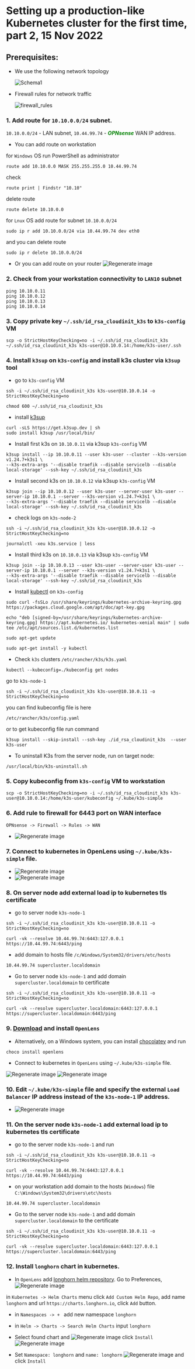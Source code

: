# Setting up a production-like Kubernetes cluster for the first time, part 2, 15 Nov 2022

## Prerequisites: ##

- We use the following network topology
  
  ![Schema1](../29_kubernetes_setting_up_k3s_prod_like_configuring_opnsense_creating_k3s_nodes_part_2-10_nov_2022/schema/Schema1.png)

- Firewall rules for network traffic
  
  ![firewall_rules](../29_kubernetes_setting_up_k3s_prod_like_configuring_opnsense_creating_k3s_nodes_part_2-10_nov_2022/images/firewall_rules.png)

### 1. Add route for `10.10.0.0/24` subnet.
  `10.10.0.0/24` - LAN subnet, `10.44.99.74` - ***<font color="green">OPNsense</font>*** WAN IP address.
  - You can add route on workstation
  
   for `Windows` OS run PowerShell as administrator
  ```
  route add 10.10.0.0 MASK 255.255.255.0 10.44.99.74
  ```
  
  check 
```
route print | Findstr "10.10"
```

delete route
```
route delete 10.10.0.0
```
for `Lnux` OS add route for subnet `10.10.0.0/24`
```
sudo ip r add 10.10.0.0/24 via 10.44.99.74 dev eth0
```
and you can delete route
```
sudo ip r delete 10.10.0.0/24
```

- Or you can add route on your router
![Regenerate image](./images/Router.jpg)


### 2. Check from your workstation connectivity to `LAN10` subnet
   
   ```
   ping 10.10.0.11
   ping 10.10.0.12
   ping 10.10.0.13
   ping 10.10.0.14
   ```
   
### 3. Copy private key `~/.ssh/id_rsa_cloudinit_k3s` to `k3s-config` VM
   
   ```
   scp -o StrictHostKeyChecking=no -i ~/.ssh/id_rsa_cloudinit_k3s ~/.ssh/id_rsa_cloudinit_k3s k3s-user@10.10.0.14:/home/k3s-user/.ssh
   ```

### 4.  Install `k3sup` on `k3s-config` and install k3s cluster via `k3sup` tool
   - go to `k3s-config` VM
  
  ```
  ssh -i ~/.ssh/id_rsa_cloudinit_k3s k3s-user@10.10.0.14 -o StrictHostKeyChecking=no	

  chmod 600 ~/.ssh/id_rsa_cloudinit_k3s
  ```

   - install [k3sup](https://github.com/alexellis/k3sup)
  
  ```
  curl -sLS https://get.k3sup.dev | sh
  sudo install k3sup /usr/local/bin/
  ```

  - Install first k3s on `10.10.0.11` via k3sup `k3s-config` VM
  
  ```
  k3sup install --ip 10.10.0.11 --user k3s-user --cluster --k3s-version v1.24.7+k3s1 \
  --k3s-extra-args '--disable traefik --disable servicelb --disable local-storage' --ssh-key ~/.ssh/id_rsa_cloudinit_k3s
  ```
 
 - Install second k3s on `10.10.0.12` via k3sup `k3s-config` VM
  
  ```
  k3sup join --ip 10.10.0.12 --user k3s-user --server-user k3s-user --server-ip 10.10.0.1 --server --k3s-version v1.24.7+k3s1 \
  --k3s-extra-args '--disable traefik --disable servicelb --disable local-storage' --ssh-key ~/.ssh/id_rsa_cloudinit_k3s	
  ```
 - check logs on `k3s-node-2`
  
  ```
  ssh -i ~/.ssh/id_rsa_cloudinit_k3s k3s-user@10.10.0.12 -o StrictHostKeyChecking=no	
  
  journalctl -xeu k3s.service | less
  ```

  - Install third k3s on `10.10.0.13` via k3sup `k3s-config` VM
  
  ```
  k3sup join --ip 10.10.0.13 --user k3s-user --server-user k3s-user --server-ip 10.10.0.1 --server --k3s-version v1.24.7+k3s1 \
  --k3s-extra-args '--disable traefik --disable servicelb --disable local-storage' --ssh-key ~/.ssh/id_rsa_cloudinit_k3s
  ```

  - Install [kubectl](https://kubernetes.io/docs/tasks/tools/install-kubectl-linux/#install-using-native-package-management) on `k3s-config`
  
  ```
  sudo curl -fsSLo /usr/share/keyrings/kubernetes-archive-keyring.gpg https://packages.cloud.google.com/apt/doc/apt-key.gpg
  
  echo "deb [signed-by=/usr/share/keyrings/kubernetes-archive-keyring.gpg] https://apt.kubernetes.io/ kubernetes-xenial main" | sudo tee /etc/apt/sources.list.d/kubernetes.list
  
  sudo apt-get update

  sudo apt-get install -y kubectl
  ```

  - Check `k3s` clusters `/etc/rancher/k3s/k3s.yaml`
  
  ```
  kubectl --kubeconfig=./kubeconfig get nodes
  ```

  go to `k3s-node-1`

  ```
  ssh -i ~/.ssh/id_rsa_cloudinit_k3s k3s-user@10.10.0.11 -o StrictHostKeyChecking=no	
  ```

  you can find kubeconfig file is here

  ```
  /etc/rancher/k3s/config.yaml
  ```
  or to get kubeconfig file run command

  ```
  k3sup install --skip-install --ssh-key ./id_rsa_cloudinit_k3s  --user k3s-user
  ```
  
  * To uninstall K3s from the server node, run on target node:
  
  ```
  /usr/local/bin/k3s-uninstall.sh
  ```

### 5. Copy kubeconfig from `k3s-config` VM to workstation

```
scp -o StrictHostKeyChecking=no -i ~/.ssh/id_rsa_cloudinit_k3s k3s-user@10.10.0.14:/home/k3s-user/kubeconfig ~/.kube/k3s-simple
```

### 6. Add rule to firewall for 6443 port on WAN interface

`OPNsense -> Firewall -> Rules -> WAN`


- ![Regenerate image](./images/Rule_6443.jpg)

### 7. Connect to kubernetes in OpenLens using `~/.kube/k3s-simple` file.

- ![Regenerate image](./images/OpenLens1.jpg)
- ![Regenerate image](./images/OpenLens2.jpg)

### 8. On server node add external load ip to kubernetes tls certificate

- go to server node `k3s-node-1`

```
ssh -i ~/.ssh/id_rsa_cloudinit_k3s k3s-user@10.10.0.11 -o StrictHostKeyChecking=no

curl -vk --resolve 10.44.99.74:6443:127.0.0.1  https://10.44.99.74:6443/ping
```

- 	add domain to hosts file `/c/Windows/System32/drivers/etc/hosts`
  
  ```
  10.44.99.74 supercluster.localdomain
  ```

- Go to server node `k3s-node-1` and add domain `supercluster.localdomain` to certificate

```
ssh -i ~/.ssh/id_rsa_cloudinit_k3s k3s-user@10.10.0.11 -o StrictHostKeyChecking=no

curl -vk --resolve supercluster.localdomain:6443:127.0.0.1  https://supercluster.localdomain:6443/ping
```
### 9. [Download](https://github.com/MuhammedKalkan/OpenLens/releases) and install `OpenLens`
- Alternatively, on a Windows system, you can install [chocolatey](https://chocolatey.org/install) and run
  
```
choco install openlens
```

- Connect to kubernetes in `OpenLens` using `~/.kube/k3s-simple` file.

![Regenerate image](./images/OpenLens1.jpg)
![Regenerate image](./images/OpenLens2.jpg)


### 10. Edit `~/.kube/k3s-simple` file and specify the external `Load Balancer` IP address instead of the `k3s-node-1` IP address.

- ![Regenerate image](./images/config1.jpg)


### 11. On the server node `k3s-node-1` add external load ip to kubernetes tls certificate

- go to the server node `k3s-node-1` and run

```
ssh -i ~/.ssh/id_rsa_cloudinit_k3s k3s-user@10.10.0.11 -o StrictHostKeyChecking=no

curl -vk --resolve 10.44.99.74:6443:127.0.0.1  https://10.44.99.74:6443/ping
```

- 	on your workstation add domain to the hosts (`Windows`) file `C:\Windows\System32\drivers\etc\hosts`
  
  ```
  10.44.99.74 supercluster.localdomain
  ```

- Go to the server node `k3s-node-1` and add domain `supercluster.localdomain` to the certificate

```
ssh -i ~/.ssh/id_rsa_cloudinit_k3s k3s-user@10.10.0.11 -o StrictHostKeyChecking=no

curl -vk --resolve supercluster.localdomain:6443:127.0.0.1  https://supercluster.localdomain:6443/ping
```

### 12. Install `longhorn` chart in kubernetes.
- In `OpenLens` add [longhorn helm repository](https://charts.longhorn.io). Go to Preferences,
![Regenerate image](./images/Preferences.jpg)

in `Kubernetes -> Helm Charts` menu click `Add Custom Helm Repo`, add name `longhorn` and url `https://charts.longhorn.io`, click `Add` button.

- in `Namespaces -> + ` add new namespace `longhorn`
  
- in `Helm -> Charts -> Search Helm Charts` input `longhorn`

- Select found chart and
![Regenerate image](./images/longhorn_chart.jpg)
click `Install`
![Regenerate image](./images/longhorn_chart_install.jpg)

- Set `Namespace: longhorn` and `name: longhorn`
![Regenerate image](./images/longhorn_name.jpg)
and click `Install`



